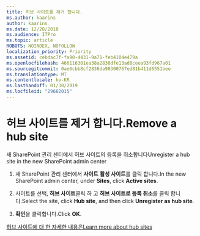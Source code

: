 ```yaml
---
title: 허브 사이트를 제거 합니다.
ms.author: kaarins
author: kaarins
ms.date: 12/28/2018
ms.audience: ITPro
ms.topic: article
ROBOTS: NOINDEX, NOFOLLOW
localization_priority: Priority
ms.assetid: cebdac7f-fa90-4431-9a71-feb4104e479a
ms.openlocfilehash: 466116301ea38a2838dfe13ad8ceea93fd967a01
ms.sourcegitcommit: 0ae6cbb8cf2836da98300767ed81b411d6551bee
ms.translationtype: MT
ms.contentlocale: ko-KR
ms.lasthandoff: 01/30/2019
ms.locfileid: "29662015"
---
```

# <a name="remove-a-hub-site"></a><span data-ttu-id="912a5-102">허브 사이트를 제거 합니다.</span><span class="sxs-lookup"><span data-stu-id="912a5-102">Remove a hub site</span></span>

<span data-ttu-id="912a5-103">새 SharePoint 관리 센터에서 허브 사이트의 등록을 취소합니다</span><span class="sxs-lookup"><span data-stu-id="912a5-103">Unregister a hub site in the new SharePoint admin center</span></span>
  
1. <span data-ttu-id="912a5-104">새 SharePoint 관리 센터에서 **사이트** **활성 사이트**를 클릭 합니다.</span><span class="sxs-lookup"><span data-stu-id="912a5-104">In the new SharePoint admin center, under **Sites**, click **Active sites**.</span></span> 
    
2. <span data-ttu-id="912a5-105">사이트를 선택, **허브 사이트**클릭 하 고 **허브 사이트로 등록 취소**를 클릭 합니다.</span><span class="sxs-lookup"><span data-stu-id="912a5-105">Select the site, click **Hub site**, and then click **Unregister as hub site**.</span></span> 
    
3. <span data-ttu-id="912a5-106">**확인**을 클릭합니다.</span><span class="sxs-lookup"><span data-stu-id="912a5-106">Click **OK**.</span></span> 
    
[<span data-ttu-id="912a5-107">허브 사이트에 대 한 자세한 내용은</span><span class="sxs-lookup"><span data-stu-id="912a5-107">Learn more about hub sites</span></span>](https://support.office.com/article/what-is-a-sharepoint-hub-site-fe26ae84-14b7-45b6-a6d1-948b3966427f?ui=en-US&amp;rs=en-US&amp;ad=US)
  

